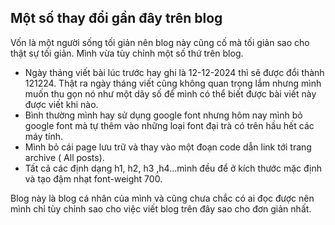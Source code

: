## Một số thay đổi gần đây trên blog

Vốn là một người sống tối giản nên blog này cũng cố mà tối giản sao cho thật sự tối giản. Mình vừa tùy chỉnh một số thứ trên blog.
- Ngày tháng viết bài lúc trước hay ghi là 12-12-2024 thì sẽ được đổi thành 121224. Thật ra ngày tháng viết cũng không quan trọng lắm nhưng mình muốn thu gọn nó như một dãy số để mình có thể biết được bài viết này được viết khi nào.
- Bình thường mình hay sử dụng google font nhưng hôm nay mình bỏ google font mà tự thêm vào những loại font đại trà có trên hầu hết các máy tính.
- Mình bỏ cái page lưu trữ và thay vào một đoạn code dẫn link tới trang archive ( All posts).
- Tất cả các định dạng h1, h2, h3 ,h4...mình đều để ở kích thước mặc định và tạo đậm nhạt font-weight 700. 

Blog này là blog cá nhân của mình và cũng chưa chắc có ai đọc được nên mình chỉ tùy chỉnh sao cho việc viết blog trên đây sao cho đơn giản nhất.
